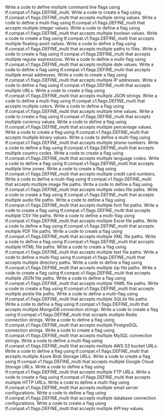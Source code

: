 Write a code to define multiple command line flags using tf.compat.v1.flags.DEFINE_multi.
Write a code to create a flag using tf.compat.v1.flags.DEFINE_multi that accepts multiple string values.
Write a code to define a multi-flag using tf.compat.v1.flags.DEFINE_multi that accepts multiple integer values.
Write a code to define a flag using tf.compat.v1.flags.DEFINE_multi that accepts multiple boolean values.
Write a code to create a flag using tf.compat.v1.flags.DEFINE_multi that accepts multiple floating-point values.
Write a code to define a flag using tf.compat.v1.flags.DEFINE_multi that accepts multiple paths to files.
Write a code to create a flag using tf.compat.v1.flags.DEFINE_multi that accepts multiple regular expressions.
Write a code to define a multi-flag using tf.compat.v1.flags.DEFINE_multi that accepts multiple date values.
Write a code to define a flag using tf.compat.v1.flags.DEFINE_multi that accepts multiple email addresses.
Write a code to create a flag using tf.compat.v1.flags.DEFINE_multi that accepts multiple IP addresses.
Write a code to define a flag using tf.compat.v1.flags.DEFINE_multi that accepts multiple URLs.
Write a code to create a flag using tf.compat.v1.flags.DEFINE_multi that accepts multiple JSON strings.
Write a code to define a multi-flag using tf.compat.v1.flags.DEFINE_multi that accepts multiple colors.
Write a code to define a flag using tf.compat.v1.flags.DEFINE_multi that accepts multiple time values.
Write a code to create a flag using tf.compat.v1.flags.DEFINE_multi that accepts multiple currency values.
Write a code to define a flag using tf.compat.v1.flags.DEFINE_multi that accepts multiple percentage values.
Write a code to create a flag using tf.compat.v1.flags.DEFINE_multi that accepts multiple binary values.
Write a code to define a multi-flag using tf.compat.v1.flags.DEFINE_multi that accepts multiple phone numbers.
Write a code to define a flag using tf.compat.v1.flags.DEFINE_multi that accepts multiple country codes.
Write a code to create a flag using tf.compat.v1.flags.DEFINE_multi that accepts multiple language codes.
Write a code to define a flag using tf.compat.v1.flags.DEFINE_multi that accepts multiple time zones.
Write a code to create a flag using tf.compat.v1.flags.DEFINE_multi that accepts multiple credit card numbers.
Write a code to define a multi-flag using tf.compat.v1.flags.DEFINE_multi that accepts multiple image file paths.
Write a code to define a flag using tf.compat.v1.flags.DEFINE_multi that accepts multiple video file paths.
Write a code to create a flag using tf.compat.v1.flags.DEFINE_multi that accepts multiple audio file paths.
Write a code to define a flag using tf.compat.v1.flags.DEFINE_multi that accepts multiple font file paths.
Write a code to create a flag using tf.compat.v1.flags.DEFINE_multi that accepts multiple CSV file paths.
Write a code to define a multi-flag using tf.compat.v1.flags.DEFINE_multi that accepts multiple Excel file paths.
Write a code to define a flag using tf.compat.v1.flags.DEFINE_multi that accepts multiple PDF file paths.
Write a code to create a flag using tf.compat.v1.flags.DEFINE_multi that accepts multiple XML file paths.
Write a code to define a flag using tf.compat.v1.flags.DEFINE_multi that accepts multiple HTML file paths.
Write a code to create a flag using tf.compat.v1.flags.DEFINE_multi that accepts multiple text file paths.
Write a code to define a multi-flag using tf.compat.v1.flags.DEFINE_multi that accepts multiple directory paths.
Write a code to define a flag using tf.compat.v1.flags.DEFINE_multi that accepts multiple zip file paths.
Write a code to create a flag using tf.compat.v1.flags.DEFINE_multi that accepts multiple JSON file paths.
Write a code to define a flag using tf.compat.v1.flags.DEFINE_multi that accepts multiple YAML file paths.
Write a code to create a flag using tf.compat.v1.flags.DEFINE_multi that accepts multiple pickle file paths.
Write a code to define a multi-flag using tf.compat.v1.flags.DEFINE_multi that accepts multiple SQLite file paths.
Write a code to define a flag using tf.compat.v1.flags.DEFINE_multi that accepts multiple MongoDB connection strings.
Write a code to create a flag using tf.compat.v1.flags.DEFINE_multi that accepts multiple Redis connection strings.
Write a code to define a flag using tf.compat.v1.flags.DEFINE_multi that accepts multiple PostgreSQL connection strings.
Write a code to create a flag using tf.compat.v1.flags.DEFINE_multi that accepts multiple MySQL connection strings.
Write a code to define a multi-flag using tf.compat.v1.flags.DEFINE_multi that accepts multiple AWS S3 bucket URLs.
Write a code to define a flag using tf.compat.v1.flags.DEFINE_multi that accepts multiple Azure Blob Storage URLs.
Write a code to create a flag using tf.compat.v1.flags.DEFINE_multi that accepts multiple Google Cloud Storage URLs.
Write a code to define a flag using tf.compat.v1.flags.DEFINE_multi that accepts multiple FTP URLs.
Write a code to create a flag using tf.compat.v1.flags.DEFINE_multi that accepts multiple HTTP URLs.
Write a code to define a multi-flag using tf.compat.v1.flags.DEFINE_multi that accepts multiple email server configurations.
Write a code to define a flag using tf.compat.v1.flags.DEFINE_multi that accepts multiple database connection configurations.
Write a code to create a flag using tf.compat.v1.flags.DEFINE_multi that accepts multiple API key values.